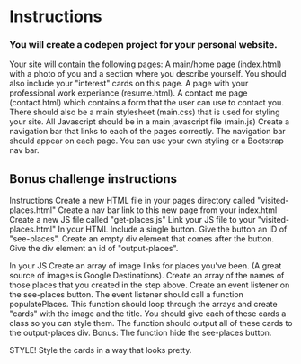 # Instructions
### You will create a codepen project for your personal website.

Your site will contain the following pages:
A main/home page (index.html) with a photo of you and a section where you describe yourself. You should also include your "interest" cards on this page.
A page with your professional work experiance (resume.html).
A contact me page (contact.html) which contains a form that the user can use to contact you.
There should also be a main stylesheet (main.css) that is used for styling your site.
All Javascript should be in a main javascript file (main.js)
Create a navigation bar that links to each of the pages correctly. The navigation bar should appear on each page. You can use your own styling or a Bootstrap nav bar.

## Bonus challenge instructions

Instructions
Create a new HTML file in your pages directory called "visited-places.html"
Create a nav bar link to this new page from your index.html
Create a new JS file called "get-places.js"
Link your JS file to your "visited-places.html"
In your HTML
Include a single button.
Give the button an ID of "see-places".
Create an empty div element that comes after the button.
Give the div element an id of "output-places".

In your JS
Create an array of image links for places you've been. (A great source of images is Google Destinations).
Create an array of the names of those places that you created in the step above.
Create an event listener on the see-places button.
The event listener should call a function populatePlaces. This function should loop through the arrays and create "cards" with the image and the title. You should give each of these cards a class so you can style them.
The function should output all of these cards to the output-places div.
Bonus: The function hide the see-places button.

STYLE! Style the cards in a way that looks pretty.

